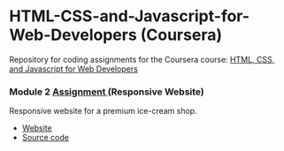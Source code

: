 # HTML-CSS-and-Javascript-for-Web-Developers (Coursera)
<p> Repository for coding assignments for the Coursera course:
<a href="https://www.coursera.org/learn/html-css-javascript-for-web-developers" target="_blank">HTML, CSS, and Javascript for Web Developers</a></p>

<h3>Module 2 <a href="https://github.com/jhu-ep-coursera/fullstack-course4/blob/master/assignments/assignment2/Assignment-2.md" target="_blank"> Assignment </a> (Responsive Website) </h3>
Responsive website for a premium ice-cream shop.
<ul>
<li><a href="https://txinz97.github.io/Coursera_HTML-CSS-and-Javascript-for-Web-Developers/module2-solution/"> Website </a></li>
<li><a href="https://github.com/txinz97/Coursera_HTML-CSS-and-Javascript-for-Web-Developers/tree/master/module2-solution" target="_blank"> Source code </a></li>
</ul>
